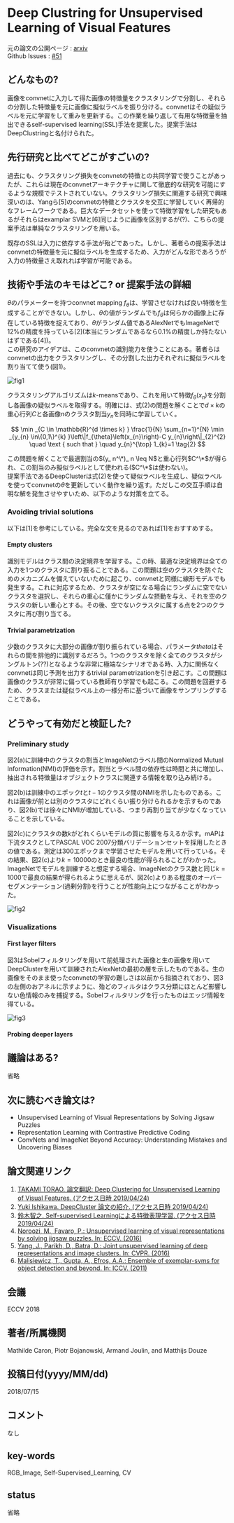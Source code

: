 # Deep Clustring for Unsupervised Learning of Visual Features

元の論文の公開ページ : [arxiv](https://arxiv.org/abs/1807.05520)  
Github Issues : [#51](https://github.com/Obarads/obarads.github.io/issues/51)

## どんなもの?
画像をconvnetに入力して得た画像の特徴量をクラスタリングで分割し、それらの分割した特徴量を元に画像に擬似ラベルを振り分ける。convnetはその疑似ラベルを元に学習をして重みを更新する。この作業を繰り返して有用な特徴量を抽出できるself-supervised learning(SSL)手法を提案した。提案手法はDeepClustringと名付けられた。

## 先行研究と比べてどこがすごいの?
過去にも、クラスタリング損失をconvnetの特徴との共同学習で使うことがあったが、これらは現在のconvnetアーキテクチャに関して徹底的な研究を可能にするような規模でテストされていない。クラスタリング損失に関連する研究で興味深いのは、Yangら\[5\]のconvnetの特徴とクラスタを交互に学習していく再帰的なフレームワークである。巨大なデータセットを使って特徴学習をした研究もあるがそれらはexamplar SVMと\[6\]同じように画像を区別するが(?)、こちらの提案手法は単純なクラスタリングを用いる。

既存のSSLは入力に依存する手法が殆どであった。しかし、著者らの提案手法はconvnetの特徴量を元に擬似ラベルを生成するため、入力がどんな形であろうが入力の特徴量さえ取れれば学習が可能である。

## 技術や手法のキモはどこ? or 提案手法の詳細
$\theta$のパラメーターを持つconvnet mapping $f_ \theta$は、学習させなければ良い特徴を生成することができない。しかし、$\theta$の値がランダムでも$f_ \theta$は何らかの画像上に存在している特徴を捉えており、$\theta$がランダム値であるAlexNetでもImageNetで12%の精度を持っている\[2\](本当にランダムであるなら0.1%の精度しか持たないはずである[4])。  
この研究のアイデアは、このconvnetの識別能力を使うことにある。著者らはconvnetの出力をクラスタリングし、その分割した出力それぞれに擬似ラベルを割り当てて使う(図1)。

![fig1](img/DCfULoVF/fig1.png)

クラスタリングアルゴリズムは$k$-meansであり、これを用いて特徴$f_ \theta(x_ n)$を分割し各画像の疑似ラベルを取得する。明確には、式(2)の問題を解くことで$d\times k$の重心行列$C$と各画像$n$のクラスタ割当$y_ n$を同時に学習していく。

$$
\min _{C \in \mathbb{R}^{d \times k} } \frac{1}{N} \sum_{n=1}^{N} \min _{y_{n} \in\{0,1\}^{k} }\left\|f_{\theta}\left(x_{n}\right)-C y_{n}\right\|_{2}^{2} \quad \text { such that } \quad y_{n}^{\top} 1_{k}=1 \tag{2}
$$

この問題を解くことで最適割当の$(y_ n^\*)_ n \leq N$と重心行列$C^\*$が得られ、この割当のみ擬似ラベルとして使われる($C^\*$は使わない)。  
提案手法であるDeepClusterは式(2)を使って疑似ラベルを生成し、疑似ラベルを使ってconvnetの$\theta$を更新していく動作を繰り返す。ただしこの交互手順は自明な解を発生させやすいため、以下のような対策を立てる。

### Avoiding trivial solutions
以下は[1]を参考にしている。完全な文を見るのであれば[1]をおすすめする。

#### Empty clusters
識別モデルはクラス間の決定境界を学習する。この時、最適な決定境界は全ての入力を1つのクラスタに割り振ることである。この問題は空のクラスタを防ぐためのメカニズムを備えていないために起こり、convnetと同様に線形モデルでも発生する。これに対応するため、クラスタが空になる場合にランダムに空でないクラスタを選択し、それらの重心に僅かにランダムな摂動を与え、それを空のクラスタの新しい重心とする。その後、空でないクラスタに属する点を2つのクラスタに再び割り当てる。

#### Trivial parametrization
少数のクラスタに大部分の画像が割り振られている場合、パラメータ$theta$はそれらの間を排他的に識別するだろう。1つのクラスタを除く全てのクラスタがシングルトン(??)となるような非常に極端なシナリオである時、入力に関係なくconvnetは同じ予測を出力するtrivial parametrizationを引き起こす。この問題は画像のクラスが非常に偏っている教師有り学習でも起こる。この問題を回避するため、クラスまたは疑似ラベル上の一様分布に基づいて画像をサンプリングすることである。

## どうやって有効だと検証した?
### Preliminary study
図2(a)に訓練中のクラスタの割当とImageNetのラベル間のNormalized Mutual Information(NMI)の評価を示す。割当とラベル間の依存性は時間と共に増加し、抽出される特徴量はオブジェクトクラスに関連する情報を取り込み続ける。

図2(b)は訓練中のエポック$t$と$t-1$のクラスタ間のNMIを示したものである。これは画像が前とは別のクラスタにどれくらい振り分けられるかを示すものであり、図2(b)では徐々にNMIが増加している、つまり再割り当てが少なくなっていることを示している。

図2(c)にクラスタの数$k$がどれくらいモデルの質に影響を与えるか示す。mAPは下流タスクとしてPASCAL VOC 2007分類バリデーションセットを採用したときの値である。測定は300エポックまで学習させたモデルを用いて行っている。その結果、図2(c)より$k=10000$のとき最良の性能が得られることがわかった。ImageNetでモデルを訓練すると想定する場合、ImageNetのクラス数と同じ$k=1000$で最良の結果が得られるように思えるが、図2(c)よりある程度のオーバーセグメンテーション(過剰分割)を行うことが性能向上につながることがわかった。

![fig2](img/DCfULoVF/fig2.png)

### Visualizations
#### First layer filters
図3はSobelフィルタリングを用いて前処理された画像と生の画像を用いてDeepClusterを用いて訓練されたAlexNetの最初の層を示したものである。生の画像をそのまま使ったconvnetの学習の難しさは以前から指摘されており、図3の左側のおアネルに示すように、殆どのフィルタはクラス分類にほとんど影響しない色情報のみを捕捉する。Sobelフィルタリングを行ったものはエッジ情報を得ている。

![fig3](img/DCfULoVF/fig3.png)

#### Probing deeper layers


## 議論はある?
省略

## 次に読むべき論文は?
- Unsupervised Learning of Visual Representations by Solving Jigsaw Puzzles
- Representation Learning with Contrastive Predictive Coding
- ConvNets and ImageNet Beyond Accuracy: Understanding Mistakes and Uncovering Biases

## 論文関連リンク
1. [TAKAMI TORAO. 論文翻訳: Deep Clustering for Unsupervised Learning of Visual Features. (アクセス日時 2019/04/24)](https://hazm.at/mox/machine-learning/computer-vision/clustering/deepcluster/index.html)
2. [Yuki Ishikawa. DeepCluster 論文の紹介. (アクセス日時 2019/04/24)](https://speakerdeck.com/hoto17296/deepcluster-lun-wen-falseshao-jie?slide=15)
3. [鈴⽊智之. Self-supervised Learningによる特徴表現学習. (アクセス日時 2019/04/24)](http://hirokatsukataoka.net/temp/cvpaper.challenge/SSL_0929_final.pdf)
4. [Noroozi, M., Favaro, P.: Unsupervised learning of visual representations by solving jigsaw puzzles. In: ECCV. (2016)](https://arxiv.org/abs/1603.09246)
5. [Yang, J., Parikh, D., Batra, D.: Joint unsupervised learning of deep representations and image clusters. In: CVPR. (2016)](https://arxiv.org/abs/1604.03628)
6. [Malisiewicz, T., Gupta, A., Efros, A.A.: Ensemble of exemplar-svms for object detection and beyond. In: ICCV. (2011)](https://www.cs.cmu.edu/~efros/exemplarsvm-iccv11.pdf)

## 会議
ECCV 2018

## 著者/所属機関
Mathilde Caron, Piotr Bojanowski, Armand Joulin, and Matthijs Douze

## 投稿日付(yyyy/MM/dd)
2018/07/15

## コメント
なし

## key-words
RGB_Image, Self-Supervised_Learning, CV

## status
省略